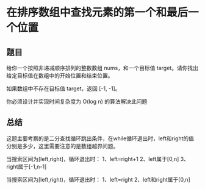 # 在排序数组中查找元素的第一个和最后一个位置

## 题目

给你一个按照非递减顺序排列的整数数组 nums，和一个目标值 target。请你找出给定目标值在数组中的开始位置和结束位置。

如果数组中不存在目标值 target，返回 [-1, -1]。

你必须设计并实现时间复杂度为 O(log n) 的算法解决此问题


## 总结
这题主要考察的是二分查找循环跳出条件，在while循环退出时，left和right的值分别是多少，这里需要注意的是数组越界问题。

当搜索区间为[left,right]，循环退出时：
1、left=right+1
2、left属于[0,n]
3、right属于[-1,n-1]

当搜索区间为[left,right)，循环退出时：
1、left=right
2、left和right属于[0,n]